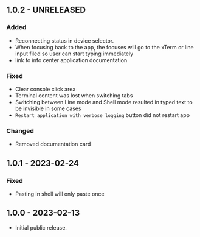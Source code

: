 ## 1.0.2 - UNRELEASED

### Added

-   Reconnecting status in device selector.
-   When focusing back to the app, the focuses will go to the xTerm or line
    input filed so user can start typing immediately
-   link to info center application documentation

### Fixed

-   Clear console click area
-   Terminal content was lost when switching tabs
-   Switching between Line mode and Shell mode resulted in typed text to be
    invisible in some cases
-   `Restart application with verbose logging` button did not restart app

### Changed

-   Removed documentation card

## 1.0.1 - 2023-02-24

### Fixed

-   Pasting in shell will only paste once

## 1.0.0 - 2023-02-13

-   Initial public release.
